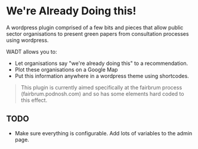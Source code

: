 We're Already Doing this!
=========================

A wordpress plugin comprised of a few bits and pieces that allow public sector organisations to present green papers from consultation processes using wordpress.

WADT allows you to:

* Let organisations say "we're already doing this" to a recommendation. 
* Plot these organisations on a Google Map
* Put this information anywhere in a wordpress theme using shortcodes.

> This plugin is currently aimed specifically at the fairbrum process (fairbrum.podnosh.com) and so has some elements hard coded to this effect. 

TODO
------

* Make sure everything is configurable. Add lots of variables to the admin page.